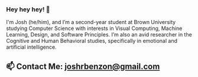 ### Hey hey hey! 💙

I'm Josh (he/him), and I’m a second-year student at Brown University studying Computer Science with interests in Visual Computing, Machine Learning, Design, and Software Principles. I’m also an avid researcher in the Cognitive and Human Behavioral studies, specifically in emotional and artificial intelligence.

## 📫 Contact Me: joshrbenzon@gmail.com

<!--
**joshbenzon/joshbenzon** is a ✨ _special_ ✨ repository because its `README.md` (this file) appears on your GitHub profile.

Here are some ideas to get you started:

- 🔭 I’m currently working on ...
- 🌱 I’m currently learning ...
- 👯 I’m looking to collaborate on ...
- 🤔 I’m looking for help with ...
- 💬 Ask me about ...
- 📫 How to reach me: ...
- 😄 Pronouns: ...
- ⚡ Fun fact: ...
-->

